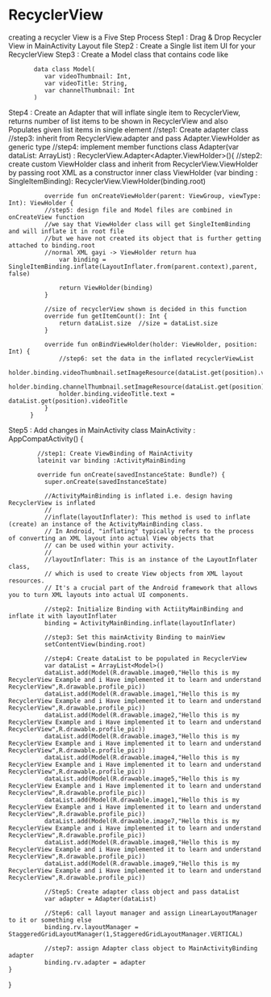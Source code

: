 # RecyclerView
creating a recycler View is a Five Step Process 
Step1 : Drag & Drop Recycler View in MainActivity Layout file
Step2 : Create a Single list item UI for your RecyclerView 
Step3 : Create a Model class that contains code like 

           data class Model(
              var videoThumbnail: Int,
              var videoTitle: String,
              var channelThumbnail: Int
           )

Step4 : Create an Adapter that will inflate single item to RecyclerView, returns number of list items to be shown in RecyclerView and also Populates given list items in single element
          //step1: Create adapter class
          //step3: inherit from RecyclerView.adapter and pass Adapter.ViewHolder as generic type
          //step4: implement member functions
          class Adapter(var dataList: ArrayList<Model>) : RecyclerView.Adapter<Adapter.ViewHolder>(){
          //step2: create custom ViewHolder class and inherit from RecyclerView.ViewHolder by passing root XML as a constructor
              inner class ViewHolder (var binding : SingleItemBinding): RecyclerView.ViewHolder(binding.root)

              override fun onCreateViewHolder(parent: ViewGroup, viewType: Int): ViewHolder {
              //step5: design file and Model files are combined in onCreateView function
              //we say that ViewHolder class will get SingleItemBinding and will inflate it in root file
              //but we have not created its object that is further getting attached to binding.root
              //normal XML gayi -> ViewHolder return hua
                  var binding = SingleItemBinding.inflate(LayoutInflater.from(parent.context),parent, false)

                  return ViewHolder(binding)
              }

              //size of recyclerView shown is decided in this function
              override fun getItemCount(): Int {
                  return dataList.size  //size = dataList.size
              }

              override fun onBindViewHolder(holder: ViewHolder, position: Int) {
                  //step6: set the data in the inflated recyclerViewList
                  holder.binding.videoThumbnail.setImageResource(dataList.get(position).videoThumbnail)
                  holder.binding.channelThumbnail.setImageResource(dataList.get(position).channelThumbnail)
                  holder.binding.videoTitle.text = dataList.get(position).videoTitle
              }
          }

Step5 : Add changes in MainActivity 
          class MainActivity : AppCompatActivity() {
          
            //step1: Create ViewBinding of MainActivity
            lateinit var binding :ActivityMainBinding
            
            override fun onCreate(savedInstanceState: Bundle?) {
              super.onCreate(savedInstanceState)

              //ActivityMainBinding is inflated i.e. design having RecyclerView is inflated
              //
              //inflate(layoutInflater): This method is used to inflate (create) an instance of the ActivityMainBinding class.
              // In Android, "inflating" typically refers to the process of converting an XML layout into actual View objects that
              // can be used within your activity.
              //
              //layoutInflater: This is an instance of the LayoutInflater class,
              // which is used to create View objects from XML layout resources.
              // It's a crucial part of the Android framework that allows you to turn XML layouts into actual UI components.

              //step2: Initialize Binding with ActiityMainBinding and inflate it with layoutInflater
              binding = ActivityMainBinding.inflate(layoutInflater)

              //step3: Set this mainActivity Binding to mainView 
              setContentView(binding.root)

              //step4: Create dataList to be populated in RecyclerView
              var dataList = ArrayList<Model>()
              dataList.add(Model(R.drawable.image0,"Hello this is my RecyclerView Example and i Have implemented it to learn and understand RecyclerView",R.drawable.profile_pic))
              dataList.add(Model(R.drawable.image1,"Hello this is my RecyclerView Example and i Have implemented it to learn and understand RecyclerView",R.drawable.profile_pic))
              dataList.add(Model(R.drawable.image2,"Hello this is my RecyclerView Example and i Have implemented it to learn and understand RecyclerView",R.drawable.profile_pic))
              dataList.add(Model(R.drawable.image3,"Hello this is my RecyclerView Example and i Have implemented it to learn and understand RecyclerView",R.drawable.profile_pic))
              dataList.add(Model(R.drawable.image4,"Hello this is my RecyclerView Example and i Have implemented it to learn and understand RecyclerView",R.drawable.profile_pic))
              dataList.add(Model(R.drawable.image5,"Hello this is my RecyclerView Example and i Have implemented it to learn and understand RecyclerView",R.drawable.profile_pic))
              dataList.add(Model(R.drawable.image1,"Hello this is my RecyclerView Example and i Have implemented it to learn and understand RecyclerView",R.drawable.profile_pic))
              dataList.add(Model(R.drawable.image7,"Hello this is my RecyclerView Example and i Have implemented it to learn and understand RecyclerView",R.drawable.profile_pic))
              dataList.add(Model(R.drawable.image8,"Hello this is my RecyclerView Example and i Have implemented it to learn and understand RecyclerView",R.drawable.profile_pic))
              dataList.add(Model(R.drawable.image9,"Hello this is my RecyclerView Example and i Have implemented it to learn and understand RecyclerView",R.drawable.profile_pic))

              //Step5: Create adapter class object and pass dataList 
              var adapter = Adapter(dataList)
              
              //Step6: call layout manager and assign LinearLayoutManager to it or something else
              binding.rv.layoutManager = StaggeredGridLayoutManager(1,StaggeredGridLayoutManager.VERTICAL)
              
              //step7: assign Adapter class object to MainActivityBinding adapter
              binding.rv.adapter = adapter
    }
}
